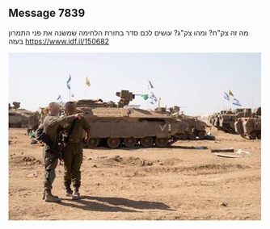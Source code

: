 ## Message 7839

מה זה צק"ח? ומהו צק"ג?
 עושים לכם סדר בתורת הלחימה שמשנה 
את פני התמרון בעזה
https://www.idf.il/150682

![Photo](./7839/7839_photo.jpg)

